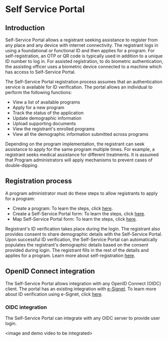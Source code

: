 # Self Service Portal

## Introduction

Self-Service Portal allows a registrant seeking assistance to register from any place and any device with internet connectivity. The registrant logs in using a foundational or functional ID and then applies for a program. For self-registration, an OTP or QR code is typically used in addition to a unique ID number to log in. For assisted registration, to do biometric authentication, the assisting officer uses a biometric device connected to a machine which has access to Self-Service Portal.

The Self-Service Portal registration process assumes that an authentication service is available for ID verification. The portal allows an individual to perform the following functions:

* View a list of available programs
* Apply for a new program
* Track the status of the application
* Update demographic information
* Upload supporting documents
* View the registrant's enrolled programs
* View all the demographic information submitted across programs

Depending on the program implementation, the registrant can seek assistance to apply for the same program multiple times. For example, a registrant seeks medical assistance for different treatments. It is assumed that Program administrators will apply mechanisms to prevent cases of double-dipping.

## Registration process

A program administrator must do these steps to allow registrants to apply for a program:

* Create a program: To learn the steps, click [here](../../../guides/user-guides/eligibility-and-program-enrollment/program/create-a-program.md).
* Create a Self-Service Portal form: To learn the steps, click [here](../../../guides/user-guides/eligibility-and-program-enrollment/website/create-portal-form.md).
* Map Self-Service Portal form: To learn the steps, click [here](../../../guides/user-guides/eligibility-and-program-enrollment/program/map-self-service-portal-form.md).

Registrant's ID verification takes place during the login. The registrant also provides consent to share demographic details with the Self-Service Portal. Upon successful ID verification, the Self-Service Portal can automatically populates the registrant's demographic details based on the consent provided during login. The registrant fills in the rest of the details and applies for a program. Learn more about self-registration [here](../../../guides/user-guides/registration/self-register-online.md).

## OpenID Connect integration

The Self-Service Portal allows integration with any OpenID Connect (OIDC) client. The portal has an existing integration with [e-Signet](https://docs.esignet.io/). To learn more about ID verification using e-Signet, click [here](broken-reference).

### OIDC integration

The Self-Service Portal can integrate with any OIDC server to provide user login.

\<image and demo video to be integrated>
